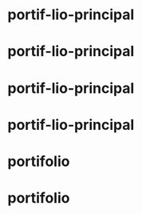 # portif-lio-principal
# portif-lio-principal
# portif-lio-principal
# portif-lio-principal
# portifolio
# portifolio
